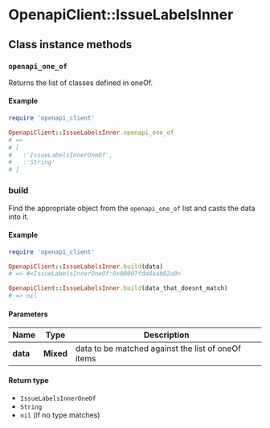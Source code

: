 # OpenapiClient::IssueLabelsInner

## Class instance methods

### `openapi_one_of`

Returns the list of classes defined in oneOf.

#### Example

```ruby
require 'openapi_client'

OpenapiClient::IssueLabelsInner.openapi_one_of
# =>
# [
#   :'IssueLabelsInnerOneOf',
#   :'String'
# ]
```

### build

Find the appropriate object from the `openapi_one_of` list and casts the data into it.

#### Example

```ruby
require 'openapi_client'

OpenapiClient::IssueLabelsInner.build(data)
# => #<IssueLabelsInnerOneOf:0x00007fdd4aab02a0>

OpenapiClient::IssueLabelsInner.build(data_that_doesnt_match)
# => nil
```

#### Parameters

| Name | Type | Description |
| ---- | ---- | ----------- |
| **data** | **Mixed** | data to be matched against the list of oneOf items |

#### Return type

- `IssueLabelsInnerOneOf`
- `String`
- `nil` (if no type matches)

